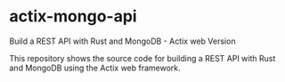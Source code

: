# actix-mongo-api

Build a REST API with Rust and MongoDB - Actix web Version

This repository shows the source code for building a REST API with Rust and MongoDB using the Actix web framework.